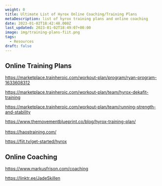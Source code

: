 ```yaml
---
weight: 0
title: Ultimate List of Hyrox Online Coaching/Training Plans
metaDescription: list of hyrox training plans and online coaching
date: 2023-01-02T18:42:48.008Z
last_updated: 2023-01-02T18:49:07+00:00
image: img/training-plans-fiit.png
tags:
  - Resources
draft: false
---
```

## Online Training Plans



<https://marketplace.trainheroic.com/workout-plan/program/ryan-program-1633608312>

<https://marketplace.trainheroic.com/workout-plan/team/hyrox-dekafit-training>

<https://marketplace.trainheroic.com/workout-plan/team/running-strength-and-stability>

<https://www.themovementblueprint.co/blog/hyrox-training-plan/>\
\
<https://haostraining.com/>

<https://fiit.tv/get-started/hyrox>

## Online Coaching

<https://www.markusfrison.com/coaching>

<https://linktr.ee/JadeSkillen>
